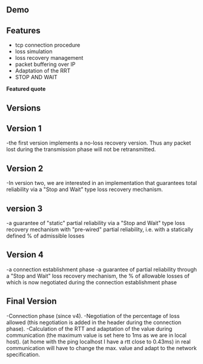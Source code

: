 

Demo
----

Features
---------
- tcp connection procedure
- loss simulation
- loss recovery management
- packet buffering over IP
- Adaptation of the RRT
- STOP AND WAIT

**Featured quote**

**Versions**
--------------


**Version 1**
-------------

-the first version implements a no-loss recovery version. Thus any packet lost during the transmission phase will not be retransmitted.

**Version 2**
---------------
-In version two, we are interested in an implementation that guarantees total reliability via a "Stop and Wait" type loss recovery mechanism.


**version 3**
------------
-a guarantee of "static" partial reliability via a "Stop and Wait" type loss recovery mechanism with "pre-wired" partial reliability, i.e. with a statically defined % of admissible losses


**Version 4**
--------------
-a connection establishment phase
-a guarantee of partial reliability through a "Stop and Wait" loss recovery mechanism, the % of allowable losses of which is now negotiated during the connection establishment phase


**Final Version**
-----------------
-Connection phase (since v4).
-Negotiation of the percentage of loss allowed (this negotiation is added in the header during the connection phase).
-Calculation of the RTT and adaptation of the value during communication (the maximum value is set here to 1ms as we are in local host).
   (at home with the ping localhost I have a rtt close to 0.43ms)
   in real communication will have to change the max. value and adapt to the network specification.
